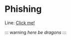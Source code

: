 
# Phishing

Line: [Click me!](https://docs.google.com/spreadsheets/d/1zZGU-vU54vu6VRjrigHV3q2xc8BmFaFz9QCdl_WFKFc/edit#gid=0)

::: warning
*here be dragons*
:::